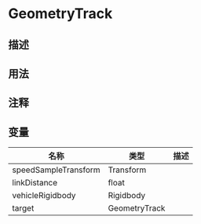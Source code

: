 # GeometryTrack
## 描述

## 用法

## 注释

## 变量
| 名称 | 类型 | 描述 |
| ----------- | ----------- | ----------- |
| speedSampleTransform | Transform |  |  
| linkDistance  | float |  |  
| vehicleRigidbody | Rigidbody |  |  
| target | GeometryTrack |  |  
